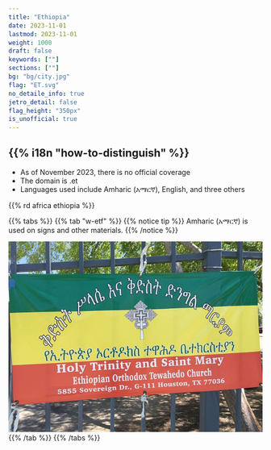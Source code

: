 ```yaml
---
title: "Ethiopia"
date: 2023-11-01
lastmod: 2023-11-01
weight: 1000
draft: false
keywords: [""]
sections: [""]
bg: "bg/city.jpg"
flag: "ET.svg"
no_detaile_info: true
jetro_detail: false
flag_height: "350px"
is_unofficial: true
---
```


<div class="main-desciption country-description">
    <h2 class="section-title">{{% i18n "how-to-distinguish" %}}</h2>
    <ul class="rule-list">
        <li>As of November 2023, there is no official coverage</li>
        <li>The domain is <span class="quiz">.et</span></li>
        <li>Languages used include Amharic (አማርኛ), English, and three others</li>
    </ul>
    {{% rd africa ethiopia %}}
</div>

{{% tabs %}}
{{% tab "w-etf" %}}
{{% notice tip %}}
Amharic (አማርኛ) is used on signs and other materials.
{{% /notice %}}
<div class="googlemap-if no-margin">
<img src="./640px-EthiopianOrthodoxChurchsignHouston.jpg">
</div>
{{% /tab %}}
{{% /tabs %}}
